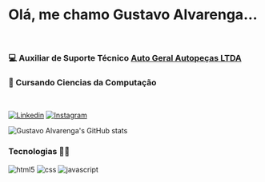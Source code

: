 # Olá, me chamo Gustavo Alvarenga...
</br>

### 💻 Auxiliar de Suporte Técnico [Auto Geral Autopeças LTDA](https://www.linkedin.com/company/autogeralautopecas/mycompany/)
### 📝 Cursando Ciencias da Computação 

</br>




[![Linkedin](https://img.shields.io/badge/LinkedIn-0077B5?style=for-the-badge&logo=linkedin&logoColor=white)](https://www.linkedin.com/in/gustavo-alvarenga981)
[![Instagram](https://img.shields.io/badge/Instagram-E4405F?style=for-the-badge&logo=instagram&logoColor=white)](https://instagram.com/tav_nho)

![Gustavo Alvarenga's GitHub stats](https://github-readme-stats.vercel.app/api?username=gustavoalvarenga1&show_icons=true&theme=great-gatsby)

### Tecnologias 👨‍💻
<div style="display: inline_block">
    <img align="center" alt="html5" src="https://img.shields.io/badge/HTML5-E34F26?style=for-the-badge&logo=html5&logoColor=white">
    <img align="center" alt="css" src="https://img.shields.io/badge/CSS3-1572B6?style=for-the-badge&logo=css3&logoColor=white">
    <img align="center" alt="javascript" src="https://img.shields.io/badge/JavaScript-F7DF1E?style=for-the-badge&logo=javascript&logoColor=black">

</div>

